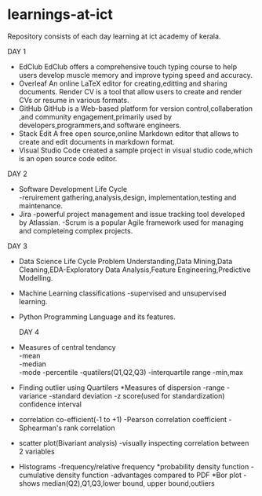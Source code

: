 # learnings-at-ict
Repository consists of each day learning at ict academy of kerala.

DAY 1 
* EdClub
  EdClub offers a comprehensive touch typing course to help users develop muscle memory and improve  typing speed and accuracy.
* Overleaf
  An online LaTeX editor for creating,editting and sharing documents.
  Render CV is a tool that allow users to create and render CVs or resume in various formats.
* GitHub
  GitHub is a Web-based platform for version control,collaberation ,and community engagement,primarily used by developers,programmers,and software engineers.
* Stack Edit
  A free open source,online Markdown editor that allows to create and edit documents in markdown format.
* Visual Studio Code
  created a sample project in visual studio code,which is an open source code editor.

DAY 2
* Software Development Life Cycle  
-reruirement gathering,analysis,design, implementation,testing and maintenance. 
* Jira
-powerful project management and issue tracking tool developed by Atlassian.
-Scrum is a popular Agile framework used for managing and completeing complex projects.

DAY 3
* Data Science Life Cycle 
 Problem Understanding,Data Mining,Data Cleaning,EDA-Exploratory Data Analysis,Feature Engineering,Predictive Modelling.
* Machine Learning classifications -supervised and unsupervised learning.
* Python Programming Language and its features.

  DAY 4
* Measures of central tendancy     
  -mean        
  -median       
  -mode
  -percentile
  -quatilers(Q1,Q2,Q3)
  -interquartile range
  -min,max
* Finding outlier using Quartilers
  *Measures of dispersion
  -range
  -variance
  -standard deviation
  -z score(used for standardization)
  confidence interval
* correlation co-efficient(-1 to +1)
  -Pearson correlation coefficient
  -Sphearman's rank correlation
* scatter plot(Bivariant analysis)
  -visually inspecting correlation between 2 variables
* Histograms
  -frequency/relative frequency
*probability density function
  -cumulative density function
  -advantages compared to PDF
 *Bor plot
  -shows median(Q2),Q1,Q3,lower bound, upper bound,outliers

